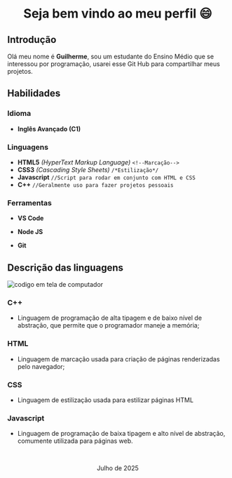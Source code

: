 <h1 align="center"> Seja bem vindo ao meu perfil 😄 </h1>

## Introdução
Olá meu nome é **Guilherme**, sou um estudante do Ensino Médio que se interessou por programação, usarei esse Git Hub para compartilhar meus projetos.

## Habilidades

### Idioma
- **Inglês Avançado (C1)**

### Linguagens
- **HTML5** *(HyperText Markup Language)*
```<!--Marcação-->```
- **CSS3** *(Cascading Style Sheets)*
```/*Estilização*/```
- **Javascript**
```//Script para rodar em conjunto com HTML e CSS```
- **C++**
```//Geralmente uso para fazer projetos pessoais```

### Ferramentas
- **VS Code**

- **Node JS**

- **Git**

## Descrição das linguagens
![codigo em tela de computador](https://images.pexels.com/photos/546819/pexels-photo-546819.jpeg)
### C++
- Linguagem de programação de alta tipagem e de baixo nível de abstração, que permite que o programador maneje a memória;
### HTML
- Linguagem de marcação usada para criação de páginas renderizadas pelo navegador;
### CSS
- Linguagem de estilização usada para estilizar páginas HTML
### Javascript
- Linguagem de programação de baixa tipagem e alto nível de abstração, comumente utilizada para páginas web.

<br>
<p align="center"> Julho de 2025 </p>
